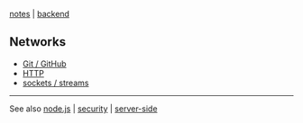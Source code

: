 [notes](../notes.md) | [backend](../backend.md)

## Networks

- [Git / GitHub](../git-github.md)
- [HTTP](HTTP.md)
- [sockets / streams](../sockets-streams.md)


---

See also [node.js](../javascript/node.md)
 | [security](../security.md) | [server-side](../server-side.md)
